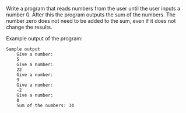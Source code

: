 Write a program that reads numbers from the user until the user inputs a number 0. After this the program outputs the sum of the numbers. The number zero does not need to be added to the sum, even if it does not change the results.

Example output of the program:

    Sample output
        Give a number:
        5
        Give a number:
        22
        Give a number:
        9
        Give a number:
        -2
        Give a number:
        0
        Sum of the numbers: 34